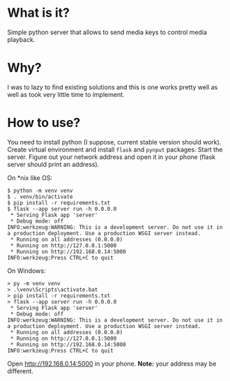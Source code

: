 # What is it?

Simple python server that allows to send media keys to control media playback.

# Why?

I was to lazy to find existing solutions and this is one works pretty well as
well as took very little time to implement.

# How to use?

You need to install python (I suppose, current stable version should work).
Create virtual environment and install `flask` and `pynput` packages. Start the
server. Figure out your network address and open it in your phone (flask server
should print an address).

On \*nix like OS:

```
$ python -m venv venv
$ . venv/bin/activate
$ pip install -r requirements.txt
$ flask --app server run -h 0.0.0.0
 * Serving Flask app 'server'
 * Debug mode: off
INFO:werkzeug:WARNING: This is a development server. Do not use it in a production deployment. Use a production WSGI server instead.
 * Running on all addresses (0.0.0.0)
 * Running on http://127.0.0.1:5000
 * Running on http://192.168.0.14:5000
INFO:werkzeug:Press CTRL+C to quit
```

On Windows:

```
> py -m venv venv
> .\venv\Scripts\activate.bat
> pip install -r requirements.txt
> flask --app server run -h 0.0.0.0
 * Serving Flask app 'server'
 * Debug mode: off
INFO:werkzeug:WARNING: This is a development server. Do not use it in a production deployment. Use a production WSGI server instead.
 * Running on all addresses (0.0.0.0)
 * Running on http://127.0.0.1:5000
 * Running on http://192.168.0.14:5000
INFO:werkzeug:Press CTRL+C to quit
```

Open http://192.168.0.14:5000 in your phone. **Note:** your address may be different.
